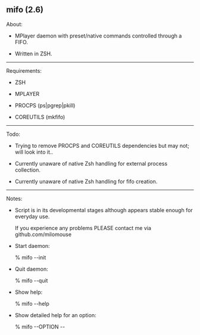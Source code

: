 mifo (2.6)
---------

About:

* MPlayer daemon with preset/native commands controlled through a FIFO.

* Written in ZSH.

---------

Requirements:

* ZSH

* MPLAYER

* PROCPS (ps|pgrep|pkill)

* COREUTILS (mkfifo)

---------

Todo:

* Trying to remove PROCPS and COREUTILS dependencies but may not; will look into it..

* Currently unaware of native Zsh handling for external process collection.

* Currently unaware of native Zsh handling for fifo creation.

---------

Notes:

* Script is in its developmental stages although appears stable enough for everyday use.

  If you experience any problems PLEASE contact me via github.com/milomouse


*  Start daemon:

    % mifo --init

*  Quit daemon:

    % mifo --quit

* Show help:

    % mifo --help

* Show detailed help for an option:

    % mifo --OPTION --

